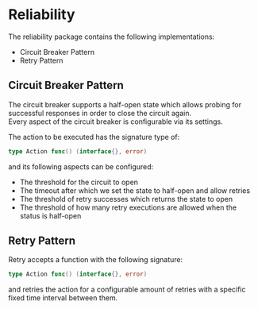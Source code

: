 # Reliability

The reliability package contains the following implementations:

- Circuit Breaker Pattern
- Retry Pattern

## Circuit Breaker Pattern

The circuit breaker supports a half-open state which allows probing for successful responses in order to close the circuit again.  
Every aspect of the circuit breaker is configurable via its settings.

The action to be executed has the signature type of:

```go
type Action func() (interface{}, error)
```

and its following aspects can be configured:

- The threshold for the circuit to open
- The timeout after which we set the state to half-open and allow retries
- The threshold of retry successes which returns the state to open
- The threshold of how many retry executions are allowed when the status is half-open

## Retry Pattern

Retry accepts a function with the following signature:

```go
type Action func() (interface{}, error)
``` 

and retries the action for a configurable amount of retries with a specific fixed time interval between them.
